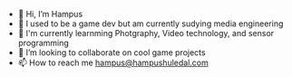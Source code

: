 - 👋 Hi, I’m Hampus
- 👀 I used to be a game dev but am currently sudying media engineering
- 🌱 I'm currently learnming Photgraphy, Video technology, and sensor programming
- 💞️ I’m looking to collaborate on cool game projects
- 📫 How to reach me hampus@hampushuledal.com

<!---
HaNaK0/HaNaK0 is a ✨ special ✨ repository because its `README.md` (this file) appears on your GitHub profile.
You can click the Preview link to take a look at your changes.
--->
